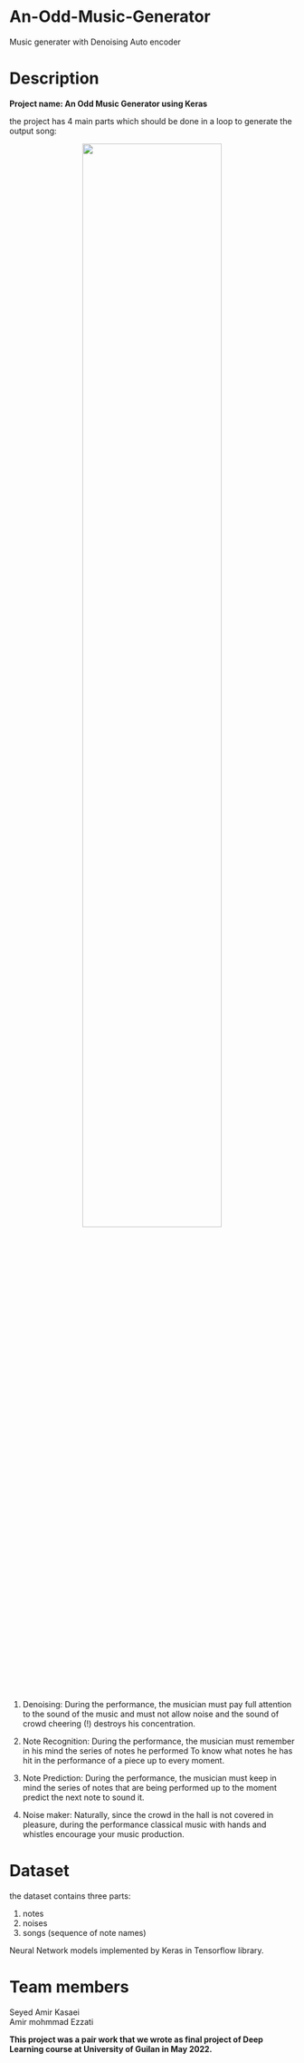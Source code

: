 # An-Odd-Music-Generator
Music generater with Denoising Auto encoder

# Description
**Project name: An Odd Music Generator using Keras**

  the project has 4 main parts which should be done in a loop to generate the output song:
  
  <div align="center"><img src="https://github.com/amirkasaei/RNN-An-Odd-Music-Generator/blob/main/steps.png?raw=true" width="70%" /></div>
  
  1) Denoising:
    During the performance, the musician must pay full attention to the sound of the music and must not allow noise and
    the sound of crowd cheering (!) destroys his concentration.
    
  2) Note Recognition:
    During the performance, the musician must remember in his mind the series of notes he performed
    To know what notes he has hit in the performance of a piece up to every moment.
    
  3) Note Prediction:
    During the performance, the musician must keep in mind the series of notes that are being performed up to the moment
    predict the next note to sound it.
  
  4) Noise maker:
    Naturally, since the crowd in the hall is not covered in pleasure, during the performance
    classical music with hands and whistles encourage your music production.
  
# Dataset
the dataset contains three parts:
1) notes
2) noises
3) songs (sequence of note names)

    
Neural Network models implemented by Keras in Tensorflow library.

# Team members

Seyed Amir Kasaei     
Amir mohmmad Ezzati   
  
**This project was a pair work that we wrote as final project of Deep Learning course at University of Guilan in May 2022.**

